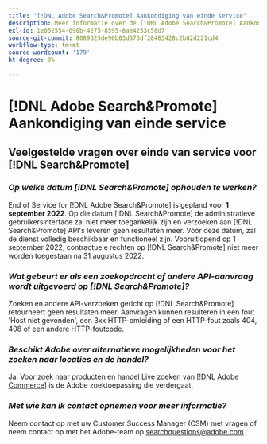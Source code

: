 ```yaml
---
title: "[!DNL Adobe Search&Promote] Aankondiging van einde service"
description: Meer informatie over de [!DNL Adobe Search&Promote] Aankondiging van einde service.
exl-id: 1e062554-090b-4275-8595-8ae4233c58d7
source-git-commit: 8089325de90b03d573df28483428c2b82d221cd4
workflow-type: tm+mt
source-wordcount: '179'
ht-degree: 0%

---
```


# [!DNL Adobe Search&Promote] Aankondiging van einde service

## Veelgestelde vragen over einde van service voor [!DNL Search&Promote]

### **_Op welke datum [!DNL Search&Promote] ophouden te werken?_**

End of Service for [!DNL Adobe Search&Promote] is gepland voor **1 september 2022**. Op die datum [!DNL Search&Promote] de administratieve gebruikersinterface zal niet meer toegankelijk zijn en verzoeken aan [!DNL Search&Promote] API&#39;s leveren geen resultaten meer. Vóór deze datum, zal de dienst volledig beschikbaar en functioneel zijn. Vooruitlopend op 1 september 2022, contractuele rechten op [!DNL Search&Promote] niet meer worden toegestaan na 31 augustus 2022.

### **_Wat gebeurt er als een zoekopdracht of andere API-aanvraag wordt uitgevoerd op [!DNL Search&Promote]?_**

Zoeken en andere API-verzoeken gericht op [!DNL Search&Promote] retourneert geen resultaten meer. Aanvragen kunnen resulteren in een fout &#39;Host niet gevonden&#39;, een 3xx HTTP-omleiding of een HTTP-fout zoals 404, 408 of een andere HTTP-foutcode.

### **_Beschikt Adobe over alternatieve mogelijkheden voor het zoeken naar locaties en de handel?_**

Ja. Voor zoek naar producten en handel [Live zoeken van [!DNL Adobe Commerce]](https://devdocs.magento.com/live-search/overview.html) is de Adobe zoektoepassing die verdergaat.

<!-- ### **_Can Adobe recommend any frameworks or platforms that offer features similar to Search&Promote?_**

  Yes. If the Search&Promote feature is critical to your marketing strategy, consider the many open-source frameworks that exist to power search, including [Apache Solr](https://solr.apache.org/) and [Elastic Free and Open](https://www.elastic.co/about/free-and-open).  

  Also, both [AWS](https://aws.amazon.com/cloudsearch/) and [Microsoft&reg; Azure](https://azure.microsoft.com/en-us/services/search/) provide cloud-native search capabilities on their respective cloud platforms. You can integrate both options into Adobe Experience Manager Sites to power site search and more. -->

### **_Met wie kan ik contact opnemen voor meer informatie?_**

Neem contact op met uw Customer Success Manager (CSM) met vragen of neem contact op met het Adobe-team op [searchquestions@adobe.com](mailto:searchquestions@adobe.com).

